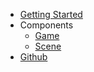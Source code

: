- [Getting Started](getting-started)
- Components
  - [Game](components/game)
  - [Scene](components/scene)
- [Github](https://github.com/alexxnb/svelte-docs)
